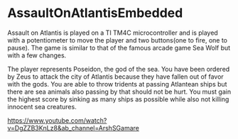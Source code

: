 # AssaultOnAtlantisEmbedded

Assault on Atlantis is played on a TI TM4C microcontroller and is played with a potentiometer to move the player and two buttons(one to fire, one to pause). The game is similar to that of the famous arcade game Sea Wolf but with a few changes. 

The player represents Poseidon, the god of the sea. You have been ordered by Zeus to attack the city of Atlantis because they have fallen out of favor with the gods. You are able to throw tridents at passing Atlantean ships but there are sea animals also passing by that should not be hurt. You must gain the highest score by sinking as many ships as possible while also not killing innocent sea creatures.

https://www.youtube.com/watch?v=DgZZB3KnLz8&ab_channel=ArshSGamare

